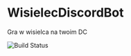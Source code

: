 # WisielecDiscordBot
Gra w wisielca na twoim DC

![Build Status](https://github.com/Slezii/WisielecDiscordBot/actions/workflows/build.yml/badge.svg)
